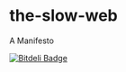 the-slow-web
============

A Manifesto

[![Bitdeli Badge](https://d2weczhvl823v0.cloudfront.net/chewxy/the-slow-web/trend.png)](https://bitdeli.com/free "Bitdeli Badge")

